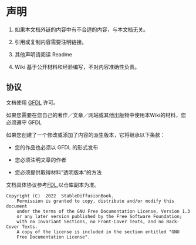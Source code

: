 # 声明

1. 如果本文档外链的内容中有不合适的内容，与本文档无关。

2. 引用或复制内容需要注明链接。

3. 其他声明请阅读 Readme

4. Wiki 基于公开材料和经验编写，不对内容准确性负责。

## 协议

文档使用 [GFDL](https://www.gnu.org/licenses/fdl-1.3-faq.html) 许可。

如果您需要在您自己的著作／文章／网站或其他出版物中使用本Wiki的材料，您必须遵守 GFDL

如果您创建了一个修改或添加了内容的派生版本，它将继承以下条款：

* 您的作品也必须以 GFDL 的形式发布

* 您必须注明文章的作者

* 您必须提供取得材料“透明版本”的方法

文档具体协议参考[FDL](https://www.gnu.org/licenses/fdl-1.3.html),以仓库副本为准。

```
Copyright (C)  2022  StableDiffusionBook.
    Permission is granted to copy, distribute and/or modify this document
    under the terms of the GNU Free Documentation License, Version 1.3
    or any later version published by the Free Software Foundation;
    with no Invariant Sections, no Front-Cover Texts, and no Back-Cover Texts.
    A copy of the license is included in the section entitled "GNU
    Free Documentation License".
```